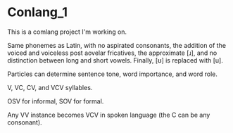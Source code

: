 # Conlang_1

This is a comlang project I'm working on. 

Same phonemes as Latin, with no aspirated consonants, the addition of the voiced and voiceless post aovelar fricatives, the approximate [ɹ], and no distinction between long and short vowels. Finally, [ʊ] is replaced with [u].

Particles can determine sentence tone, word importance, and word role.

V, VC, CV, and VCV syllables.

OSV for informal, SOV for formal.

Any VV instance becomes VCV in spoken language (the C can be any consonant).
